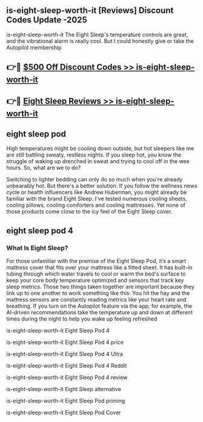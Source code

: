 ## is-eight-sleep-worth-it [Reviews​] Discount Codes Update -2025

is-eight-sleep-worth-it The Eight Sleep's temperature controls are great, and the vibrational alarm is really cool. But I could honestly give or take the Autopilot membership

## 👉🔴 [$500 Off Discount Codes >> is-eight-sleep-worth-it](http://download.freeplayer.one?title=is-eight-sleep-worth-it&ref=18-ES)

## 👉🔴 [Eight Sleep Reviews >> is-eight-sleep-worth-it](http://download.freeplayer.one?title=is-eight-sleep-worth-it&ref=18-ES)

## eight sleep pod

High temperatures might be cooling down outside, but hot sleepers like me are still battling sweaty, restless nights. If you sleep hot, you know the struggle of waking up drenched in sweat and trying to cool off in the wee hours. So, what are we to do?

Switching to lighter bedding can only do so much when you're already unbearably hot. But there's a better solution. If you follow the wellness news cycle or health influencers like Andrew Huberman, you might already be familiar with the brand Eight Sleep. I've tested numerous cooling sheets, cooling pillows, cooling comforters and cooling mattresses. Yet none of those products come close to the icy feel of the Eight Sleep cover.

## eight sleep pod 4

### What Is Eight Sleep?

For those unfamiliar with the premise of the Eight Sleep Pod, it’s a smart mattress cover that fits over your mattress like a fitted sheet. It has built-in tubing through which water travels to cool or warm the bed's surface to keep your core body temperature optimized and sensors that track key sleep metrics. Those two things taken together are important because they link up to one another to work something like this: You hit the hay and the mattress sensors are constantly reading metrics like your heart rate and breathing. If you turn on the Autopilot feature via the app, for example, the AI-driven recommendations take the temperature up and down at different times during the night to help you wake up feeling refreshed

is-eight-sleep-worth-it Eight Sleep Pod 4

is-eight-sleep-worth-it Eight Sleep Pod 4 price

is-eight-sleep-worth-it Eight Sleep Pod 4 Ultra

is-eight-sleep-worth-it Eight Sleep Pod 4 Reddit

is-eight-sleep-worth-it Eight Sleep Pod 4 review

is-eight-sleep-worth-it Eight Sleep alternative

is-eight-sleep-worth-it Eight Sleep Pod priming

is-eight-sleep-worth-it Eight Sleep Pod Cover